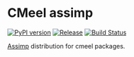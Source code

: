 # CMeel assimp

[![PyPI version](https://badge.fury.io/py/cmeel-assimp.svg)](https://pypi.org/project/cmeel-assimp)
[![Release](https://github.com/cmake-wheel/cmeel-assimp/actions/workflows/release.yml/badge.svg)](https://github.com/cmake-wheel/cmeel-assimp/actions/workflows/release.yml)
[![Build Status](https://api.cirrus-ci.com/github/cmake-wheel/cmeel-assimp.svg)](https://cirrus-ci.com/github/cmake-wheel/cmeel-assimp)

[Assimp](https://github.com/assimp/assimp) distribution for cmeel packages.
